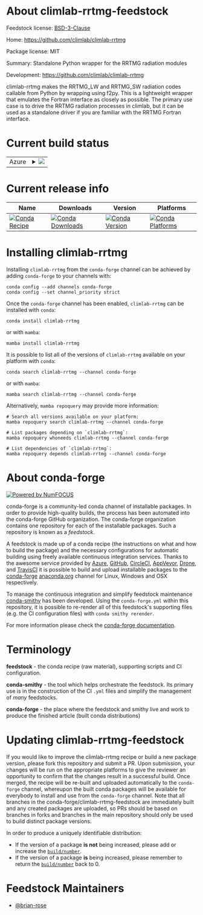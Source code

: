 About climlab-rrtmg-feedstock
=============================

Feedstock license: [BSD-3-Clause](https://github.com/conda-forge/climlab-rrtmg-feedstock/blob/main/LICENSE.txt)

Home: https://github.com/climlab/climlab-rrtmg

Package license: MIT

Summary: Standalone Python wrapper for the RRTMG radiation modules

Development: https://github.com/climlab/climlab-rrtmg

climlab-rrtmg makes the RRTMG_LW and RRTMG_SW radiation codes callable
from Python by wrapping using f2py. This is a lightweight wrapper that
emulates the Fortran interface as closely as possible. The primary use case
is to drive the RRTMG radiation processes in climlab, but it can be used as
a standalone driver if you are familiar with the RRTMG Fortran interface.


Current build status
====================


<table>
    
  <tr>
    <td>Azure</td>
    <td>
      <details>
        <summary>
          <a href="https://dev.azure.com/conda-forge/feedstock-builds/_build/latest?definitionId=15898&branchName=main">
            <img src="https://dev.azure.com/conda-forge/feedstock-builds/_apis/build/status/climlab-rrtmg-feedstock?branchName=main">
          </a>
        </summary>
        <table>
          <thead><tr><th>Variant</th><th>Status</th></tr></thead>
          <tbody><tr>
              <td>linux_64_numpy1.22python3.10.____cpython</td>
              <td>
                <a href="https://dev.azure.com/conda-forge/feedstock-builds/_build/latest?definitionId=15898&branchName=main">
                  <img src="https://dev.azure.com/conda-forge/feedstock-builds/_apis/build/status/climlab-rrtmg-feedstock?branchName=main&jobName=linux&configuration=linux%20linux_64_numpy1.22python3.10.____cpython" alt="variant">
                </a>
              </td>
            </tr><tr>
              <td>linux_64_numpy1.22python3.9.____cpython</td>
              <td>
                <a href="https://dev.azure.com/conda-forge/feedstock-builds/_build/latest?definitionId=15898&branchName=main">
                  <img src="https://dev.azure.com/conda-forge/feedstock-builds/_apis/build/status/climlab-rrtmg-feedstock?branchName=main&jobName=linux&configuration=linux%20linux_64_numpy1.22python3.9.____cpython" alt="variant">
                </a>
              </td>
            </tr><tr>
              <td>linux_64_numpy1.23python3.11.____cpython</td>
              <td>
                <a href="https://dev.azure.com/conda-forge/feedstock-builds/_build/latest?definitionId=15898&branchName=main">
                  <img src="https://dev.azure.com/conda-forge/feedstock-builds/_apis/build/status/climlab-rrtmg-feedstock?branchName=main&jobName=linux&configuration=linux%20linux_64_numpy1.23python3.11.____cpython" alt="variant">
                </a>
              </td>
            </tr><tr>
              <td>linux_64_numpy1.26python3.12.____cpython</td>
              <td>
                <a href="https://dev.azure.com/conda-forge/feedstock-builds/_build/latest?definitionId=15898&branchName=main">
                  <img src="https://dev.azure.com/conda-forge/feedstock-builds/_apis/build/status/climlab-rrtmg-feedstock?branchName=main&jobName=linux&configuration=linux%20linux_64_numpy1.26python3.12.____cpython" alt="variant">
                </a>
              </td>
            </tr><tr>
              <td>linux_64_numpy2python3.13.____cp313</td>
              <td>
                <a href="https://dev.azure.com/conda-forge/feedstock-builds/_build/latest?definitionId=15898&branchName=main">
                  <img src="https://dev.azure.com/conda-forge/feedstock-builds/_apis/build/status/climlab-rrtmg-feedstock?branchName=main&jobName=linux&configuration=linux%20linux_64_numpy2python3.13.____cp313" alt="variant">
                </a>
              </td>
            </tr><tr>
              <td>osx_64_numpy1.22python3.10.____cpython</td>
              <td>
                <a href="https://dev.azure.com/conda-forge/feedstock-builds/_build/latest?definitionId=15898&branchName=main">
                  <img src="https://dev.azure.com/conda-forge/feedstock-builds/_apis/build/status/climlab-rrtmg-feedstock?branchName=main&jobName=osx&configuration=osx%20osx_64_numpy1.22python3.10.____cpython" alt="variant">
                </a>
              </td>
            </tr><tr>
              <td>osx_64_numpy1.22python3.9.____cpython</td>
              <td>
                <a href="https://dev.azure.com/conda-forge/feedstock-builds/_build/latest?definitionId=15898&branchName=main">
                  <img src="https://dev.azure.com/conda-forge/feedstock-builds/_apis/build/status/climlab-rrtmg-feedstock?branchName=main&jobName=osx&configuration=osx%20osx_64_numpy1.22python3.9.____cpython" alt="variant">
                </a>
              </td>
            </tr><tr>
              <td>osx_64_numpy1.23python3.11.____cpython</td>
              <td>
                <a href="https://dev.azure.com/conda-forge/feedstock-builds/_build/latest?definitionId=15898&branchName=main">
                  <img src="https://dev.azure.com/conda-forge/feedstock-builds/_apis/build/status/climlab-rrtmg-feedstock?branchName=main&jobName=osx&configuration=osx%20osx_64_numpy1.23python3.11.____cpython" alt="variant">
                </a>
              </td>
            </tr><tr>
              <td>osx_64_numpy1.26python3.12.____cpython</td>
              <td>
                <a href="https://dev.azure.com/conda-forge/feedstock-builds/_build/latest?definitionId=15898&branchName=main">
                  <img src="https://dev.azure.com/conda-forge/feedstock-builds/_apis/build/status/climlab-rrtmg-feedstock?branchName=main&jobName=osx&configuration=osx%20osx_64_numpy1.26python3.12.____cpython" alt="variant">
                </a>
              </td>
            </tr><tr>
              <td>osx_64_numpy2python3.13.____cp313</td>
              <td>
                <a href="https://dev.azure.com/conda-forge/feedstock-builds/_build/latest?definitionId=15898&branchName=main">
                  <img src="https://dev.azure.com/conda-forge/feedstock-builds/_apis/build/status/climlab-rrtmg-feedstock?branchName=main&jobName=osx&configuration=osx%20osx_64_numpy2python3.13.____cp313" alt="variant">
                </a>
              </td>
            </tr><tr>
              <td>osx_arm64_numpy1.22python3.10.____cpython</td>
              <td>
                <a href="https://dev.azure.com/conda-forge/feedstock-builds/_build/latest?definitionId=15898&branchName=main">
                  <img src="https://dev.azure.com/conda-forge/feedstock-builds/_apis/build/status/climlab-rrtmg-feedstock?branchName=main&jobName=osx&configuration=osx%20osx_arm64_numpy1.22python3.10.____cpython" alt="variant">
                </a>
              </td>
            </tr><tr>
              <td>osx_arm64_numpy1.22python3.9.____cpython</td>
              <td>
                <a href="https://dev.azure.com/conda-forge/feedstock-builds/_build/latest?definitionId=15898&branchName=main">
                  <img src="https://dev.azure.com/conda-forge/feedstock-builds/_apis/build/status/climlab-rrtmg-feedstock?branchName=main&jobName=osx&configuration=osx%20osx_arm64_numpy1.22python3.9.____cpython" alt="variant">
                </a>
              </td>
            </tr><tr>
              <td>osx_arm64_numpy1.23python3.11.____cpython</td>
              <td>
                <a href="https://dev.azure.com/conda-forge/feedstock-builds/_build/latest?definitionId=15898&branchName=main">
                  <img src="https://dev.azure.com/conda-forge/feedstock-builds/_apis/build/status/climlab-rrtmg-feedstock?branchName=main&jobName=osx&configuration=osx%20osx_arm64_numpy1.23python3.11.____cpython" alt="variant">
                </a>
              </td>
            </tr><tr>
              <td>osx_arm64_numpy1.26python3.12.____cpython</td>
              <td>
                <a href="https://dev.azure.com/conda-forge/feedstock-builds/_build/latest?definitionId=15898&branchName=main">
                  <img src="https://dev.azure.com/conda-forge/feedstock-builds/_apis/build/status/climlab-rrtmg-feedstock?branchName=main&jobName=osx&configuration=osx%20osx_arm64_numpy1.26python3.12.____cpython" alt="variant">
                </a>
              </td>
            </tr><tr>
              <td>osx_arm64_numpy2python3.13.____cp313</td>
              <td>
                <a href="https://dev.azure.com/conda-forge/feedstock-builds/_build/latest?definitionId=15898&branchName=main">
                  <img src="https://dev.azure.com/conda-forge/feedstock-builds/_apis/build/status/climlab-rrtmg-feedstock?branchName=main&jobName=osx&configuration=osx%20osx_arm64_numpy2python3.13.____cp313" alt="variant">
                </a>
              </td>
            </tr><tr>
              <td>win_64_numpy1.22python3.10.____cpython</td>
              <td>
                <a href="https://dev.azure.com/conda-forge/feedstock-builds/_build/latest?definitionId=15898&branchName=main">
                  <img src="https://dev.azure.com/conda-forge/feedstock-builds/_apis/build/status/climlab-rrtmg-feedstock?branchName=main&jobName=win&configuration=win%20win_64_numpy1.22python3.10.____cpython" alt="variant">
                </a>
              </td>
            </tr><tr>
              <td>win_64_numpy1.22python3.9.____cpython</td>
              <td>
                <a href="https://dev.azure.com/conda-forge/feedstock-builds/_build/latest?definitionId=15898&branchName=main">
                  <img src="https://dev.azure.com/conda-forge/feedstock-builds/_apis/build/status/climlab-rrtmg-feedstock?branchName=main&jobName=win&configuration=win%20win_64_numpy1.22python3.9.____cpython" alt="variant">
                </a>
              </td>
            </tr><tr>
              <td>win_64_numpy1.23python3.11.____cpython</td>
              <td>
                <a href="https://dev.azure.com/conda-forge/feedstock-builds/_build/latest?definitionId=15898&branchName=main">
                  <img src="https://dev.azure.com/conda-forge/feedstock-builds/_apis/build/status/climlab-rrtmg-feedstock?branchName=main&jobName=win&configuration=win%20win_64_numpy1.23python3.11.____cpython" alt="variant">
                </a>
              </td>
            </tr><tr>
              <td>win_64_numpy1.26python3.12.____cpython</td>
              <td>
                <a href="https://dev.azure.com/conda-forge/feedstock-builds/_build/latest?definitionId=15898&branchName=main">
                  <img src="https://dev.azure.com/conda-forge/feedstock-builds/_apis/build/status/climlab-rrtmg-feedstock?branchName=main&jobName=win&configuration=win%20win_64_numpy1.26python3.12.____cpython" alt="variant">
                </a>
              </td>
            </tr><tr>
              <td>win_64_numpy2python3.13.____cp313</td>
              <td>
                <a href="https://dev.azure.com/conda-forge/feedstock-builds/_build/latest?definitionId=15898&branchName=main">
                  <img src="https://dev.azure.com/conda-forge/feedstock-builds/_apis/build/status/climlab-rrtmg-feedstock?branchName=main&jobName=win&configuration=win%20win_64_numpy2python3.13.____cp313" alt="variant">
                </a>
              </td>
            </tr>
          </tbody>
        </table>
      </details>
    </td>
  </tr>
</table>

Current release info
====================

| Name | Downloads | Version | Platforms |
| --- | --- | --- | --- |
| [![Conda Recipe](https://img.shields.io/badge/recipe-climlab--rrtmg-green.svg)](https://anaconda.org/conda-forge/climlab-rrtmg) | [![Conda Downloads](https://img.shields.io/conda/dn/conda-forge/climlab-rrtmg.svg)](https://anaconda.org/conda-forge/climlab-rrtmg) | [![Conda Version](https://img.shields.io/conda/vn/conda-forge/climlab-rrtmg.svg)](https://anaconda.org/conda-forge/climlab-rrtmg) | [![Conda Platforms](https://img.shields.io/conda/pn/conda-forge/climlab-rrtmg.svg)](https://anaconda.org/conda-forge/climlab-rrtmg) |

Installing climlab-rrtmg
========================

Installing `climlab-rrtmg` from the `conda-forge` channel can be achieved by adding `conda-forge` to your channels with:

```
conda config --add channels conda-forge
conda config --set channel_priority strict
```

Once the `conda-forge` channel has been enabled, `climlab-rrtmg` can be installed with `conda`:

```
conda install climlab-rrtmg
```

or with `mamba`:

```
mamba install climlab-rrtmg
```

It is possible to list all of the versions of `climlab-rrtmg` available on your platform with `conda`:

```
conda search climlab-rrtmg --channel conda-forge
```

or with `mamba`:

```
mamba search climlab-rrtmg --channel conda-forge
```

Alternatively, `mamba repoquery` may provide more information:

```
# Search all versions available on your platform:
mamba repoquery search climlab-rrtmg --channel conda-forge

# List packages depending on `climlab-rrtmg`:
mamba repoquery whoneeds climlab-rrtmg --channel conda-forge

# List dependencies of `climlab-rrtmg`:
mamba repoquery depends climlab-rrtmg --channel conda-forge
```


About conda-forge
=================

[![Powered by
NumFOCUS](https://img.shields.io/badge/powered%20by-NumFOCUS-orange.svg?style=flat&colorA=E1523D&colorB=007D8A)](https://numfocus.org)

conda-forge is a community-led conda channel of installable packages.
In order to provide high-quality builds, the process has been automated into the
conda-forge GitHub organization. The conda-forge organization contains one repository
for each of the installable packages. Such a repository is known as a *feedstock*.

A feedstock is made up of a conda recipe (the instructions on what and how to build
the package) and the necessary configurations for automatic building using freely
available continuous integration services. Thanks to the awesome service provided by
[Azure](https://azure.microsoft.com/en-us/services/devops/), [GitHub](https://github.com/),
[CircleCI](https://circleci.com/), [AppVeyor](https://www.appveyor.com/),
[Drone](https://cloud.drone.io/welcome), and [TravisCI](https://travis-ci.com/)
it is possible to build and upload installable packages to the
[conda-forge](https://anaconda.org/conda-forge) [anaconda.org](https://anaconda.org/)
channel for Linux, Windows and OSX respectively.

To manage the continuous integration and simplify feedstock maintenance
[conda-smithy](https://github.com/conda-forge/conda-smithy) has been developed.
Using the ``conda-forge.yml`` within this repository, it is possible to re-render all of
this feedstock's supporting files (e.g. the CI configuration files) with ``conda smithy rerender``.

For more information please check the [conda-forge documentation](https://conda-forge.org/docs/).

Terminology
===========

**feedstock** - the conda recipe (raw material), supporting scripts and CI configuration.

**conda-smithy** - the tool which helps orchestrate the feedstock.
                   Its primary use is in the construction of the CI ``.yml`` files
                   and simplify the management of *many* feedstocks.

**conda-forge** - the place where the feedstock and smithy live and work to
                  produce the finished article (built conda distributions)


Updating climlab-rrtmg-feedstock
================================

If you would like to improve the climlab-rrtmg recipe or build a new
package version, please fork this repository and submit a PR. Upon submission,
your changes will be run on the appropriate platforms to give the reviewer an
opportunity to confirm that the changes result in a successful build. Once
merged, the recipe will be re-built and uploaded automatically to the
`conda-forge` channel, whereupon the built conda packages will be available for
everybody to install and use from the `conda-forge` channel.
Note that all branches in the conda-forge/climlab-rrtmg-feedstock are
immediately built and any created packages are uploaded, so PRs should be based
on branches in forks and branches in the main repository should only be used to
build distinct package versions.

In order to produce a uniquely identifiable distribution:
 * If the version of a package **is not** being increased, please add or increase
   the [``build/number``](https://docs.conda.io/projects/conda-build/en/latest/resources/define-metadata.html#build-number-and-string).
 * If the version of a package **is** being increased, please remember to return
   the [``build/number``](https://docs.conda.io/projects/conda-build/en/latest/resources/define-metadata.html#build-number-and-string)
   back to 0.

Feedstock Maintainers
=====================

* [@brian-rose](https://github.com/brian-rose/)

